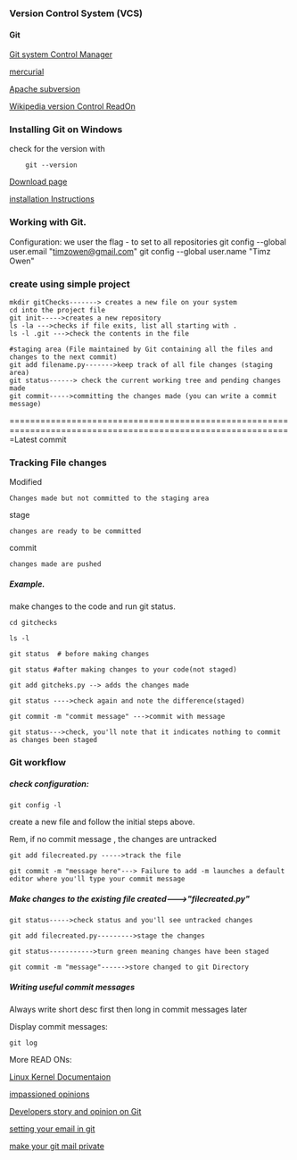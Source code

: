 ### Version Control System (VCS)

#### Git
[Git system Control Manager](https://git-scm.com/doc)

[mercurial](https://www.mercurial-scm.org/)

[Apache subversion](https://subversion.apache.org/)

[Wikipedia version Control ReadOn](https://en.wikipedia.org/wiki/Version_control)


### Installing Git on Windows

check for the version with

        git --version

[Download page](https://git-scm.com/downloads)

[installation Instructions](https://git-scm.com/book/en/v2/Getting-Started-Installing-Git)

### Working with Git.
Configuration:
    we user the flag - to set to all repositories
    git config --global user.email "timzowen@gmail.com"
    git config --global user.name "Timz Owen"

### create using simple project
    mkdir gitChecks-------> creates a new file on your system
    cd into the project file
    git init----->creates a new repository
    ls -la --->checks if file exits, list all starting with .
    ls -l .git --->check the contents in the file

    #staging area (File maintained by Git containing all the files and changes to the next commit)
    git add filename.py------->keep track of all file changes (staging area)
    git status------> check the current working tree and pending changes made
    git commit----->committing the changes made (you can write a commit message)

=============================================================================================================Latest commit
### Tracking File changes

Modified

    Changes made but not committed to the staging area
stage

    changes are ready to be committed

commit

    changes made are pushed

##### Example.

make changes to the code and run git status.

    cd gitchecks
    
    ls -l
    
    git status  # before making changes
    
    git status #after making changes to your code(not staged)
    
    git add gitcheks.py --> adds the changes made
    
    git status ---->check again and note the difference(staged)
    
    git commit -m "commit message" --->commit with message
    
    git status--->check, you'll note that it indicates nothing to commit as changes been staged

### Git workflow

##### check configuration:

    git config -l
    
create a new file and follow the initial steps above.

Rem, if no commit message , the changes are untracked

    git add filecreated.py ----->track the file
    
    git commit -m "message here"---> Failure to add -m launches a default editor where you'll type your commit message

##### Make changes to the existing file created--->"filecreated.py"

    git status----->check status and you'll see untracked changes
    
    git add filecreated.py--------->stage the changes
    
    git status----------->turn green meaning changes have been staged
    
    git commit -m "message"------>store changed to git Directory

##### Writing useful commit messages

Always write short desc first then long in commit messages later

Display commit messages:

    git log

More READ ONs:

[Linux Kernel Documentaion](https://git.kernel.org/pub/scm/linux/kernel/git/torvalds/linux.git/tree/Documentation/process/submitting-patches.rst?id=HEAD)

[impassioned opinions](http://stopwritingramblingcommitmessages.com/)

[Developers story and opinion on Git](https://robots.thoughtbot.com/5-useful-tips-for-a-better-commit-message)

[setting your email in git](https://help.github.com/articles/setting-your-email-in-git/)

[make your git mail private](https://help.github.com/articles/keeping-your-email-address-private/)
